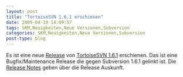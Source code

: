 ```yaml
---
layout: post
title: "TortoiseSVN 1.6.1 erschienen"
date: 2009-04-10 14:09:57
tags: SKM,Neuigkeiten,Neue Versionen,Subversion
categories: SKM,Neuigkeiten,Neue Versionen,Subversion
post-type: blog
---
```

Es ist eine neue <a href="http://tortoisesvn.net/node/365">Release</a> von <a href="http://sourceforge.net/project/shownotes.php?release_id=674821">TortoiseSVN 1.6.1</a> erschienen. Das ist eine Bugfix/Maintenance Release die gegen Subversion 1.6.1 gelinkt ist. Die <a href="http://tortoisesvn.tigris.org/tsvn_1.6_releasenotes.html">Release Notes</a> geben über die Release Auskunft. 
